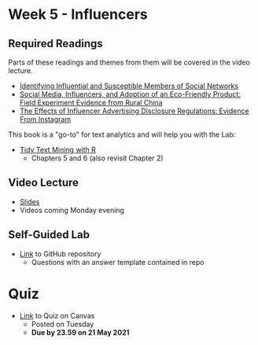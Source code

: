 # Week 5 - Influencers

## Required Readings

Parts of these readings and themes from them will be covered in the video lecture.

* [Identifying Influential and Susceptible Members of Social Networks][aral]
* [Social Media, Influencers, and Adoption of an Eco-Friendly Product: Field Experiment Evidence from Rural China][zhang]
* [The Effects of Influencer Advertising Disclosure Regulations: Evidence From Instagram][ershov]

This book is a "go-to" for text analytics and will help you with the Lab:

* [Tidy Text Mining with R][tidytext]
    * Chapters 5 and 6 (also revisit Chapter 2)

## Video Lecture

* [Slides][lecture-slides-05]
* Videos coming Monday evening
<!-- * Videos as a [playlist](https://www.youtube.com/playlist?list=PL9QkA7C7GRGXJkG_ezG3YtI_9mfsn3g2V) -->

## Self-Guided Lab

* [Link][lab-05] to GitHub repository 
    * Questions with an answer template contained in repo

# Quiz

* [Link][quiz-05] to Quiz on Canvas
    * Posted on Tuesday
    * **Due by 23.59 on 21 May 2021**

[aral]: https://static1.squarespace.com/static/5e680023bf798b61525c7831/t/5ed0fc2daa179d0d0a3bf5ed/1590754350409/identifying-influential-and-susceptible-members-of-social-networks.pdf
[zhang]: https://journals.sagepub.com/doi/pdf/10.1177/0022242920985784
[ershov]: https://www.dropbox.com/s/c6qn4us6gugwqqi/Influencers_ACM_EC_Website.pdf?dl=0
[tidytext]: https://www.tidytextmining.com/

[quiz-05]: https://tilburguniversity.instructure.com/courses/7508/quizzes
[lab-05]: https://github.com/tisem-digital-marketing/smwa-lab-05
[lecture-slides-05]: ../assets/lectures/week-05/week-05-slides.pdf
